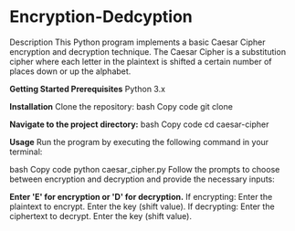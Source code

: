# Encryption-Dedcyption

Description
This Python program implements a basic Caesar Cipher encryption and decryption technique. The Caesar Cipher is a substitution cipher where each letter in the plaintext is shifted a certain number of places down or up the alphabet.

**Getting Started
Prerequisites**
Python 3.x

**Installation**
Clone the repository:
bash
Copy code
git clone <repository-url>

**Navigate to the project directory:**
bash
Copy code
cd caesar-cipher

**Usage**
Run the program by executing the following command in your terminal:

bash
Copy code
python caesar_cipher.py
Follow the prompts to choose between encryption and decryption and provide the necessary inputs:

**Enter 'E' for encryption or 'D' for decryption.**
If encrypting:
Enter the plaintext to encrypt.
Enter the key (shift value).
If decrypting:
Enter the ciphertext to decrypt.
Enter the key (shift value).

